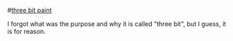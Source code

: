 #[three bit paint](https://nottgy.github.io/einstain/threeBitPaint)

I forgot what was the purpose and why it is called "three bit", but I guess, it is for reason.
